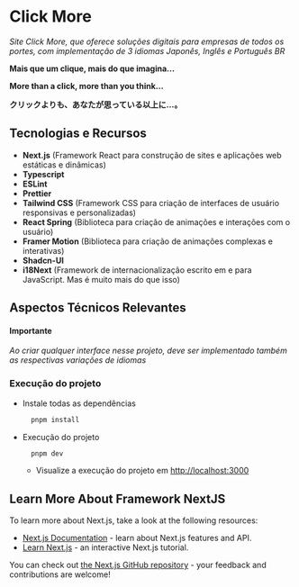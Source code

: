 # Click More

_Site Click More, que oferece soluções digitais para empresas de todos os portes, com implementação de 3 idiomas Japonês, Inglês e Português BR_

**Mais que um clique, mais do que imagina...**

**More than a click, more than you think...**

**クリックよりも、あなたが思っている以上に...。**

## Tecnologias e Recursos

- **Next.js** (Framework React para construção de sites e aplicações web estáticas e dinâmicas)
- **Typescript**
- **ESLint**
- **Prettier**
- **Tailwind CSS** (Framework CSS para criação de interfaces de usuário responsivas e personalizadas)
- **React Spring** (Biblioteca para criação de animações e interações com o usuário)
- **Framer Motion** (Biblioteca para criação de animações complexas e interativas)
- **Shadcn-UI**
- **i18Next** (Framework de internacionalização escrito em e para JavaScript. Mas é muito mais do que isso)

## Aspectos Técnicos Relevantes

#### Importante

_Ao criar qualquer interface nesse projeto, deve ser implementado também as respectivas variações de idiomas_

### Execução do projeto

- Instale todas as dependências
  ```bash
  	pnpm install
  ```
- Execução do projeto

  ```bash
  	pnpm dev
  ```

  - Visualize a execução do projeto em [http://localhost:3000](http://localhost:3000)

<!--
You can start editing the page by modifying `app/page.tsx`. The page auto-updates as you edit the file.

This project uses [`next/font`](https://nextjs.org/docs/basic-features/font-optimization) to automatically optimize and load Inter, a custom Google Font. -->

## Learn More About Framework NextJS

To learn more about Next.js, take a look at the following resources:

- [Next.js Documentation](https://nextjs.org/docs) - learn about Next.js features and API.
- [Learn Next.js](https://nextjs.org/learn) - an interactive Next.js tutorial.

You can check out [the Next.js GitHub repository](https://github.com/vercel/next.js/) - your feedback and contributions are welcome!
